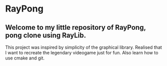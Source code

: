 # RayPong
## Welcome to my little repository of RayPong, pong clone using RayLib.
This project was inspired by simplicity of the graphical library. Realised that I want to recreate the legendary videogame just for fun. Also learn how to use cmake and git.

